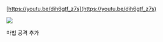 [https://youtu.be/dih6gtf_z7s](https://youtu.be/dih6gtf_z7s)﻿

![](https://scrap.kakaocdn.net/dn/bF8fWB/hyUdMsmoYg/5H1Qcnfr3HyrL3VyjEXV0K/img.jpg?width=1152&height=720&face=0_0_1152_720,https://scrap.kakaocdn.net/dn/c4Tob0/hyUdZkUPvA/FluZvpJKW8kcMSviPUAZ01/img.jpg?width=1152&height=720&face=0_0_1152_720)

마법 공격 추가